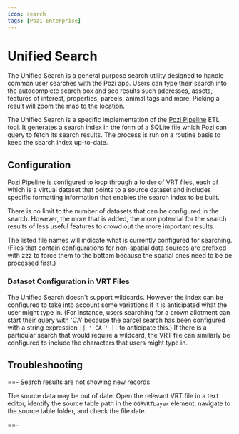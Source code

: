 ```yaml
---
icon: search
tags: [Pozi Enterprise]
---
```


# Unified Search

The Unified Search is a general purpose search utility designed to handle common user searches with the Pozi app. Users can type their search into the autocomplete search box and see results such addresses, assets, features of interest, properties, parcels, animal tags and more. Picking a result will zoom the map to the location.

The Unified Search is a specific implementation of the [Pozi Pipeline](./pipeline/) ETL tool. It generates a search index in the form of a SQLite file which Pozi can query to fetch its search results. The process is run on a routine basis to keep the search index up-to-date.

## Configuration

Pozi Pipeline is configured to loop through a folder of VRT files, each of which is a virtual dataset that points to a source dataset and includes specific formatting information that enables the search index to be built.

There is no limit to the number of datasets that can be configured in the search. However, the more that is added, the more potential for the search results of less useful features to crowd out the more important results.

The listed file names will indicate what is currently configured for searching. (Files that contain configurations for non-spatial data sources are prefixed with zzz to force them to the bottom because the spatial ones need to be be processed first.)

### Dataset Configuration in VRT Files

The Unified Search doesn't support wildcards. However the index can be configured to take into account some variations if it is anticipated what the user might type in. (For instance, users searching for a crown allotment can start their query with 'CA' because the parcel search has been configured with a string expression `|| ' CA ' ||` to anticipate this.) If there is a particular search that would require a wildcard, the VRT file can similarly be configured to include the characters that users might type in.

## Troubleshooting

==- Search results are not showing new records

  The source data may be out of date. Open the relevant VRT file in a text editor, identify the source table path in the `OGRVRTLayer` element, navigate to the source table folder, and check the file date.

==-
